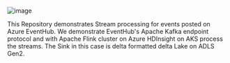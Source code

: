 ![image](https://github.com/keshavksingh/FlinkKafkaDelta/assets/41631964/27a9b9ee-3eb2-478c-8ab8-72da087698f0)

This Repository demonstrates Stream processing for events posted on Azure EventHub. We demonstrate EventHub's Apache Kafka endpoint protocol and with Apache Flink cluster on Azure HDInsight on AKS process the streams. The Sink in this case is delta formatted delta Lake on ADLS Gen2. 
